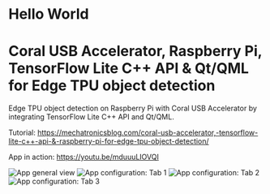 # Hello World
# Coral USB Accelerator, Raspberry Pi, TensorFlow Lite C++ API & Qt/QML for Edge TPU object detection

Edge TPU object detection on Raspberry Pi with Coral USB Accelerator by integrating TensorFlow Lite C++ API and Qt/QML.

Tutorial: https://mechatronicsblog.com/coral-usb-accelerator,-tensorflow-lite-c++-api-&-raspberry-pi-for-edge-tpu-object-detection/

App in action: https://youtu.be/mduuuLIOVQI

![App general view](/screenshots/App_general.png)
![App configuration: Tab 1](/screenshots/App_conf_tab1.png)
![App configuration: Tab 2](/screenshots/App_conf_tab2.png)
![App configuration: Tab 3](/screenshots/App_conf_tab3.png)
